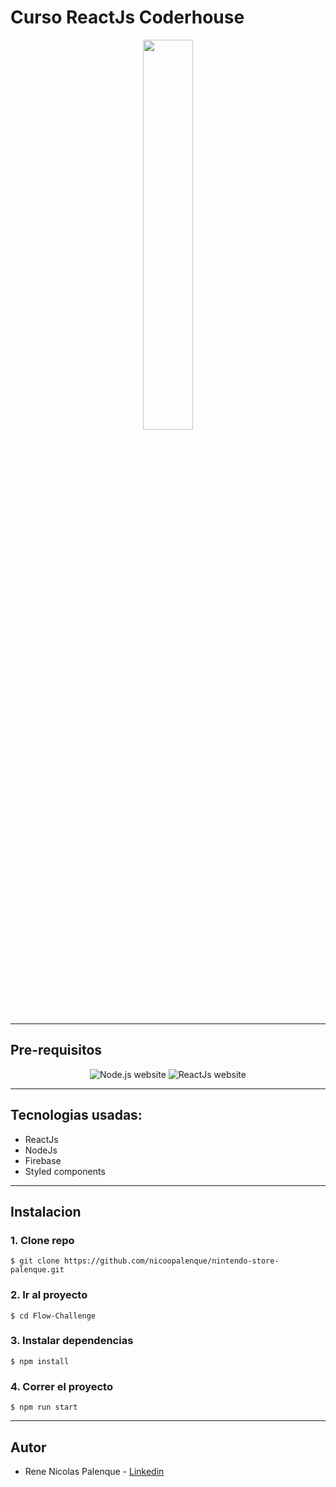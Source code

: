 # Curso ReactJs Coderhouse
<p align="center">
    <img width="40%" height="auto" src="https://logos-download.com/wp-content/uploads/2016/09/React_logo_wordmark.png" />
</p>

---

## Pre-requisitos
<p align="center">
    <img src="https://img.shields.io/static/v1.svg?label=Node&message=v >= 18.7.0&labelColor=339933&color=757575&logoColor=FFFFFF&logo=node.js&style=for-the-badge&logo=appveyor" alt="Node.js website"/>
    <img src="https://img.shields.io/static/v1.svg?label=ReactJs&message=v >= ^18.2.0&labelColor=6666ff&color=757575&logoColor=FFFFFF&logo=node.js&style=for-the-badge&logo=appveyor" alt="ReactJs website"/>
</p>

---

## Tecnologias usadas:
- ReactJs
- NodeJs
- Firebase
- Styled components

---

## Instalacion

### 1. Clone repo

```shell
$ git clone https://github.com/nicoopalenque/nintendo-store-palenque.git
```
### 2. Ir al proyecto

```shell
$ cd Flow-Challenge
```

### 3. Instalar dependencias

```shell
$ npm install
```
### 4. Correr el proyecto

```shell
$ npm run start
```

---
## Autor
- Rene Nicolas Palenque - [Linkedin](https://www.linkedin.com/in/rene-nicolas-palenque/)